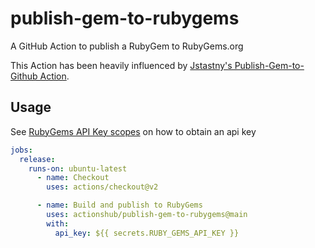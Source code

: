 # publish-gem-to-rubygems

A GitHub Action to publish a RubyGem to RubyGems.org

This Action has been heavily influenced by [Jstastny's Publish-Gem-to-Github Action](https://github.com/jstastny/publish-gem-to-github).

## Usage

See [RubyGems API Key scopes][key] on how to obtain an api key

```yaml
jobs:
  release:
    runs-on: ubuntu-latest
      - name: Checkout
        uses: actions/checkout@v2

      - name: Build and publish to RubyGems
        uses: actionshub/publish-gem-to-rubygems@main
        with:
          api_key: ${{ secrets.RUBY_GEMS_API_KEY }}
```

[key]: https://guides.rubygems.org/api-key-scopes/
